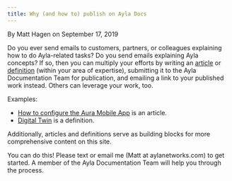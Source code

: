 ```yaml
---
title: Why (and how to) publish on Ayla Docs
---
```


<span class="by-line">By Matt Hagen on September 17, 2019</span>

Do you ever send emails to customers, partners, or colleagues explaining how to do Ayla-related tasks? Do you send emails explaining Ayla concepts? If so, then you can multiply your efforts by writing an [article](/articles) or [definition](/glossary) (within your area of expertise), submitting it to the Ayla Documentation Team for publication, and emailing a link to your published work instead. Others can leverage your work, too. 

Examples:

* [How to configure the Aura Mobile App](/articles/how-to-configure-the-aura-mobile-app) is an article.
* [Digital Twin](/glossary/digital-twin) is a definition.

Additionally, articles and definitions serve as building blocks for more comprehensive content on this site. 

You can do this! Please text or email me (Matt at aylanetworks.com) to get started. A member of the Ayla Documentation Team will help you through the process. 